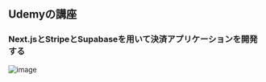 ## Udemyの講座
### Next.jsとStripeとSupabaseを用いて決済アプリケーションを開発する
![image](https://github.com/user-attachments/assets/1dfd6fb0-ddac-4fa5-b07d-91dee0890206)
